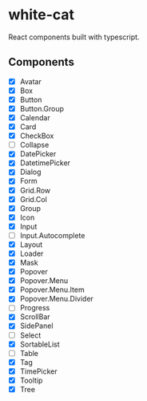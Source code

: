 # white-cat

React components built with typescript.

## Components

- [x] Avatar
- [x] Box
- [x] Button
- [x] Button.Group
- [x] Calendar
- [x] Card
- [x] CheckBox
- [ ] Collapse
- [x] DatePicker
- [x] DatetimePicker
- [x] Dialog
- [x] Form
- [x] Grid.Row
- [x] Grid.Col
- [x] Group
- [x] Icon
- [x] Input
- [ ] Input.Autocomplete
- [x] Layout
- [x] Loader
- [x] Mask
- [x] Popover
- [x] Popover.Menu
- [x] Popover.Menu.Item
- [x] Popover.Menu.Divider
- [ ] Progress
- [x] ScrollBar
- [x] SidePanel
- [ ] Select
- [x] SortableList
- [ ] Table
- [x] Tag
- [x] TimePicker
- [x] Tooltip
- [x] Tree
